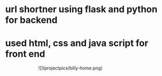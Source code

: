 # url shortner using flask and python for backend
# used html, css and java script for front end

<img scr="projectpics/billy-home.png" width="100">
![](projectpics/billy-home.png)

